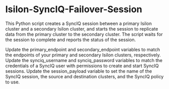 # Isilon-SyncIQ-Failover-Session

This Python script creates a SyncIQ session between a primary Isilon cluster and a secondary Isilon cluster, and starts the session to replicate data from the primary cluster to the secondary cluster. The script waits for the session to complete and reports the status of the session.


Update the primary_endpoint and secondary_endpoint variables to match the endpoints of your primary and secondary Isilon clusters, respectively.
Update the synciq_username and synciq_password variables to match the credentials of a SyncIQ user with permissions to create and start SyncIQ sessions.
Update the session_payload variable to set the name of the SyncIQ session, the source and destination clusters, and the SyncIQ policy to use.
